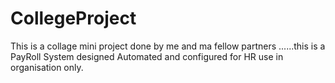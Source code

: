 # CollegeProject
This is a collage mini project done by me and ma fellow partners ......this is a PayRoll System designed Automated and  configured  for HR use in organisation only.
